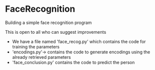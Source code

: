 # FaceRecognition
Building a simple face recognition program

This is open to all who can suggest improvements

- We have a file named 'face_recog.py' which contains the code for training the parameters
- 'encodings.py'-> contains the code to generate encodings using the already retrieved parameters
- 'face_conclusion.py' contains the code to predict the person
